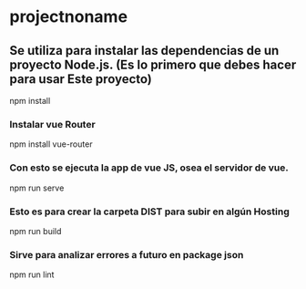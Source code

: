 # projectnoname

## Se utiliza para instalar las dependencias de un proyecto Node.js. (Es lo primero que debes hacer para usar Este proyecto)

npm install


### Instalar vue Router

npm install vue-router



### Con esto se ejecuta la app de vue JS, osea el servidor de vue.

npm run serve


### Esto es para crear la carpeta DIST  para subir en algún Hosting

npm run build


### Sirve para analizar errores a futuro  en package json

npm run lint



